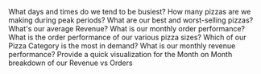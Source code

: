 What days and times do we tend to be busiest?
How many pizzas are we making during peak periods?
What are our best and worst-selling pizzas?
What's our average Revenue?
What is our monthly order performance?
What is the order performance of our various pizza sizes?
Which of our Pizza Category is the most in demand?
What is our monthly revenue performance?
Provide a quick visualization for the Month on Month breakdown of our Revenue vs Orders
